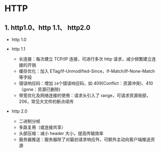 # HTTP

## 1. http1.0、http 1.1、 http2.0

- http 1.0

- http 1.1
  - 长连接：每次建立 TCP/IP 连接，可进行多次 http 请求，减少频繁建立连接的开销
  - 缓存优化：加入 ETag/If-Unmodified-Since，If-Match/If-None-Match 等字段
  - 错误响应码：增加 `24`个错误响应码，如 409(Conflict：资源冲突)、410（gone：资源已删除)
  - 带宽优化及网络连接的使用：请求头引入了 range，可请求资源局部，206，常见大文件的断点续传

- http 2.0
  - 二进制分帧
  - 多路复用（或连接共享）
  - 头部压缩：减小 header 大小，提高传输效率
  - 服务器推送：服务器除了对最初请求响应外，可额外主动向客户端推送资源
